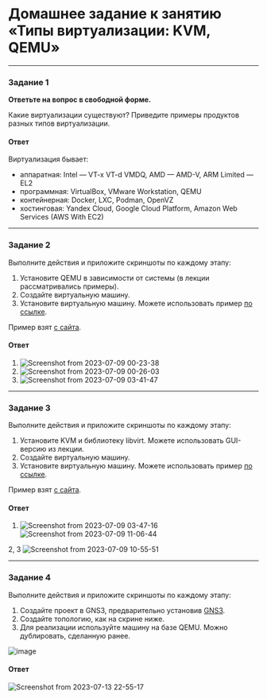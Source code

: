 # Домашнее задание к занятию «Типы виртуализации: KVM, QEMU»


---


### Задание 1

**Ответьте на вопрос в свободной форме.**

Какие виртуализации существуют? Приведите примеры продуктов разных типов виртуализации.

#### Ответ
Виртуализация бывает: 
 - аппаратная: Intel — VT-x VT-d VMDQ, AMD — AMD-V, ARM Limited — EL2
 - программная: VirtualBox, VMware Workstation, QEMU
 - контейнерная: Docker, LXC, Podman, OpenVZ
 - хостинговая: Yandex Cloud, Google Сloud Platform, Amazon Web Services (AWS With EC2)

---

### Задание 2 

Выполните действия и приложите скриншоты по каждому этапу:

1. Установите QEMU в зависимости от системы (в лекции рассматривались примеры).
1. Создайте виртуальную машину.
1. Установите виртуальную машину.
Можете использовать пример [по ссылке](https://dl-cdn.alpinelinux.org/alpine/v3.13/releases/x86/alpine-standard-3.13.5-x86.iso).

Пример взят [с сайта](https://alpinelinux.org). 

#### Ответ 
1. ![Screenshot from 2023-07-09 00-23-38](https://github.com/megasts/home_works/assets/71494027/52e7247f-8774-4749-8ff9-673f30a89b12)
2. ![Screenshot from 2023-07-09 00-26-03](https://github.com/megasts/home_works/assets/71494027/f73a7d5f-4590-45ee-88c7-38bacd3b9970)
3. ![Screenshot from 2023-07-09 03-41-47](https://github.com/megasts/home_works/assets/71494027/91d04c4f-79cb-4054-9e49-aae3485d3d81)

 
---

### Задание 3 

Выполните действия и приложите скриншоты по каждому этапу:

1. Установите KVM и библиотеку libvirt. Можете использовать GUI-версию из лекции. 
2. Создайте виртуальную машину. 
3. Установите виртуальную машину. 
Можете использовать пример [по ссылке](https://dl-cdn.alpinelinux.org/alpine/v3.13/releases/x86/alpine-standard-3.13.5-x86.iso). 

Пример взят [с сайта](https://alpinelinux.org). 

#### Ответ
 1. ![Screenshot from 2023-07-09 03-47-16](https://github.com/megasts/home_works/assets/71494027/460cf942-855b-47ba-a7ab-b3033b73f277)
 ![Screenshot from 2023-07-09 11-06-44](https://github.com/megasts/home_works/assets/71494027/a3651411-b0ee-4ab9-b77d-14548f59ed48)

2, 3 
![Screenshot from 2023-07-09 10-55-51](https://github.com/megasts/home_works/assets/71494027/975fa635-88ce-432b-93c1-7990b7692fac)

 ---

### Задание 4

Выполните действия и приложите скриншоты по каждому этапу:

1. Создайте проект в GNS3, предварительно установив [GNS3](https://github.com/GNS3/gns3-gui/releases).
2. Создайте топологию, как на скрине ниже.
3. Для реализации используйте машину на базе QEMU. Можно дублировать, сделанную ранее. 

![image](https://user-images.githubusercontent.com/73060384/118615008-f95e9680-b7c8-11eb-9610-fc1e73d8bd70.png)

#### Ответ

![Screenshot from 2023-07-13 22-55-17](https://github.com/megasts/home_works/assets/71494027/40233251-e877-45f5-9f43-2a354797ace8)



